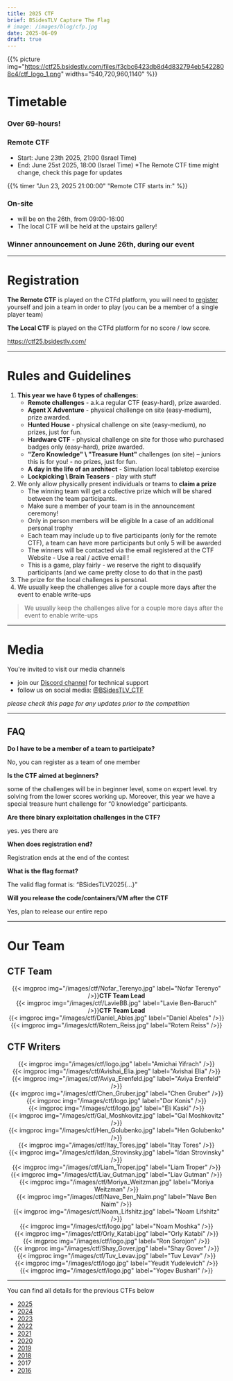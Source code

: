 ```yaml
---
title: 2025 CTF
brief: BSidesTLV Capture The Flag
# image: /images/blog/cfp.jpg
date: 2025-06-09
draft: true
---
```


{{% picture img="https://ctf25.bsidestlv.com/files/f3cbc6423db8d4d832794eb5422808c4/ctf_logo_1.png" widths="540,720,960,1140" %}}

<!-- # Sponsored by: xxxUPDATExxx -->

<!-- xxxUPDATExxx [![](/images/ctf/Varonis_Logo_Black.svg)](http://app.jobvite.com/m?33Yfenwm) -->

# Timetable

### Over 69-hours!
### Remote CTF
 - Start: June 23th 2025, 21:00 (Israel Time)
 - End: June 25st 2025, 18:00 (Israel Time)
*The Remote CTF time might change, check this page for updates

{{% timer "Jun 23, 2025 21:00:00" "Remote CTF starts in:" %}}

### On-site
 - will be on the 26th, from 09:00-16:00
 - The local CTF will be held at the upstairs gallery!

### **Winner announcement on June 26th, during our event**

---

# Registration

**The Remote CTF** is played on the CTFd platform, you will need to [register](https://ctf25.bsidestlv.com/register) yourself and join a team in order to play (you can be a member of a single player team)

**The Local CTF** is played on the CTFd platform for no score / low score.

<https://ctf25.bsidestlv.com/>

---

# Rules and Guidelines

1. **This year we have 6 types of challenges:**
   * **Remote challenges** - a.k.a regular CTF (easy-hard), prize awarded.
   * **Agent X Adventure** - physical challenge on site (easy-medium), prize awarded.
   * **Hunted House** - physical challenge on site (easy-medium), no prizes, just for fun.
   * **Hardware CTF** - physical challenge on site for those who purchased badges only (easy-hard), prize awarded.
   * **"Zero Knowledge" \ "Treasure Hunt"** challenges (on site) – juniors this is for you! - no prizes, just for fun.
   * **A day in the life of an architect** - Simulation local tabletop exercise
   * **Lockpicking \ Brain Teasers** - play with stuff
1. We only allow physically present individuals or teams to **claim a prize**
   * The winning team will get a collective prize which will be shared between the team participants.
   * Make sure a member of your team is in the announcement ceremony!
   * Only in person members will be eligible In a case of an additional personal trophy
   * Each team may include up to five participants (only for the remote CTF), a team can have more participants but only 5 will be awarded
   * The winners will be contacted via the email registered at the CTF Website - Use a real / active email !
   * This is a game, play fairly - we reserve the right to disqualify participants (and we came pretty close to do that in the past)
1. The prize for the local challenges is personal.
1. We usually keep the challenges alive for a couple more days after the event to enable write-ups

> We usually keep the challenges alive for a couple more days after the event to enable write-ups

---
# Media
You're invited to visit our media channels
 - join our [Discord channel](https://discord.gg/bPSfb6ZM)  for technical support
 - follow us on social media: [@BSidesTLV_CTF](https://twitter.com/BSidesTLV_CTF)

*please check this page for any updates prior to the competition*

---

## FAQ

**Do I have to be a member of a team to participate?**

No, you can register as a team of one member

**Is the CTF aimed at beginners?**

some of the challenges will be in beginner level, some on expert level. try
solving from the lower scores working up. Moreover, this year we have a
special treasure hunt challenge for “0 knowledge” participants.

**Are there binary exploitation challenges in the CTF?**

yes. yes there are

**When does registration end?**

Registration ends at the end of the contest

**What is the flag format?**

The valid flag format is: “BSidesTLV2025{…}”

**Will you release the code/containers/VM after the CTF**

Yes, plan to release our entire repo

---

# Our Team
<h2>CTF Team</h2>
<div class="row around-xs avatars shuffle" style="text-align:center">
    <div>{{< imgproc img="/images/ctf/Nofar_Terenyo.jpg" label="Nofar Terenyo" />}}<b>CTF Team Lead</b></div>
    <div>{{< imgproc img="/images/ctf/LavieBB.jpg" label="Lavie Ben-Baruch" />}}<b>CTF Team Lead</b></div>
    <div>{{< imgproc img="/images/ctf/Daniel_Ables.jpg" label="Daniel Abeles" />}}</div>
    <div>{{< imgproc img="/images/ctf/Rotem_Reiss.jpg" label="Rotem Reiss" />}}</div>
</div>
<h2> CTF Writers </h2>
<div class="row around-xs avatars shuffle" style="text-align:center">
    <div>{{< imgproc img="/images/ctf/logo.jpg" label="Amichai Yifrach" />}}</div>
    <div>{{< imgproc img="/images/ctf/Avishai_Elia.jpeg" label="Avishai Elia" />}}</div>
    <div>{{< imgproc img="/images/ctf/Aviya_Erenfeld.jpg" label="Aviya Erenfeld" />}}</div>
    <div>{{< imgproc img="/images/ctf/Chen_Gruber.jpg" label="Chen Gruber" />}}</div>
    <div>{{< imgproc img="/images/ctf/logo.jpg" label="Dor Konis" />}}</div>
    <div>{{< imgproc img="/images/ctf/logo.jpg" label="Eli Kaski" />}}</div>
    <div>{{< imgproc img="/images/ctf/Gal_Moshkovitz.jpg" label="Gal Moshkovitz" />}}</div>
    <div>{{< imgproc img="/images/ctf/Hen_Golubenko.jpg" label="Hen Golubenko" />}}</div>
    <div>{{< imgproc img="/images/ctf/Itay_Tores.jpg" label="Itay Tores" />}}</div>
    <div>{{< imgproc img="/images/ctf/Idan_Strovinsky.jpg" label="Idan Strovinsky" />}}</div>
    <div>{{< imgproc img="/images/ctf/Liam_Troper.jpg" label="Liam Troper" />}}</div>
    <div>{{< imgproc img="/images/ctf/Liav_Gutman.jpg" label="Liav Gutman" />}}</div>
    <div>{{< imgproc img="/images/ctf/Moriya_Weitzman.jpg" label="Moriya Weitzman" />}}</div>
    <div>{{< imgproc img="/images/ctf/Nave_Ben_Naim.png" label="Nave Ben Naim" />}}</div>
    <div>{{< imgproc img="/images/ctf/Noam_Lifshitz.jpg" label="Noam Lifshitz" />}}</div>
    <div>{{< imgproc img="/images/ctf/logo.jpg" label="Noam Moshka" />}}</div>
    <div>{{< imgproc img="/images/ctf/Orly_Katabi.jpg" label="Orly Katabi" />}}</div>
    <div>{{< imgproc img="/images/ctf/logo.jpg" label="Ron Sorojon" />}}</div>
    <div>{{< imgproc img="/images/ctf/Shay_Gover.jpg" label="Shay Gover" />}}</div>
    <div>{{< imgproc img="/images/ctf/Tuv_Levav.jpg" label="Tuv Levav" />}}</div>
    <div>{{< imgproc img="/images/ctf/logo.jpg" label="Yeudit Yudelevich" />}}</div>
    <div>{{< imgproc img="/images/ctf/logo.jpg" label="Yogev Bushari" />}}</div>
</div>

---

You can find all details for the previous CTFs below

* [2025](2025)
* [2024](2024)
* [2023](2023)
* [2022](2022)
* [2021](2021)
* [2020](2020)
* [2019](2019)
* [2018](2018)
* 2017
* [2016](2016)
